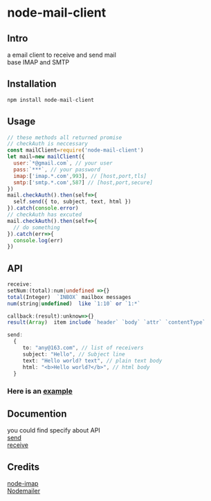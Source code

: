# node-mail-client
## Intro
a email client to receive and send mail  
base IMAP and SMTP
## Installation
``` js
npm install node-mail-client
```
## Usage
```js
// these methods all returned promise
// checkAuth is neccessary
const mailClient=require('node-mail-client')
let mail=new mailClient({
  user:`*@gmail.com`, // your user 
  pass:`***`, // your password
  imap:['imap.*.com',993], // [host,port,tls]
  smtp:['smtp.*.com',587] // [host,port,secure]
})
mail.checkAuth().then(self=>{
  self.send({ to, subject, text, html })
}).catch(console.error)
// checkAuth has excuted
mail.checkAuth().then(self=>{
  // do something
}).catch(err=>{
  console.log(err)  
})

```
## API
```ts
receive:
setNum:(total):num|undefined =>{}
total(Integer)  `INBOX` mailbox messages 
num(string|undefined)  like `1:10` or `1:*`

callback:(result):unknow=>{}
result(Array)  item include `header` `body` `attr` `contentType`

send:
  {
     to: "any@163.com", // list of receivers
     subject: "Hello", // Subject line
     text: "Hello world? text", // plain text body
     html: "<b>Hello world?</b>", // html body
  }  
```
### Here is an [example](./example/test.js)
## Documention
you could find specify  about API  
[send](https://nodemailer.com/about/)  
[receive](https://github.com/mscdex/node-imap)  

## Credits
[node-imap](https://github.com/mscdex/node-imap)  
[Nodemailer](https://github.com/nodemailer/nodemailer)

